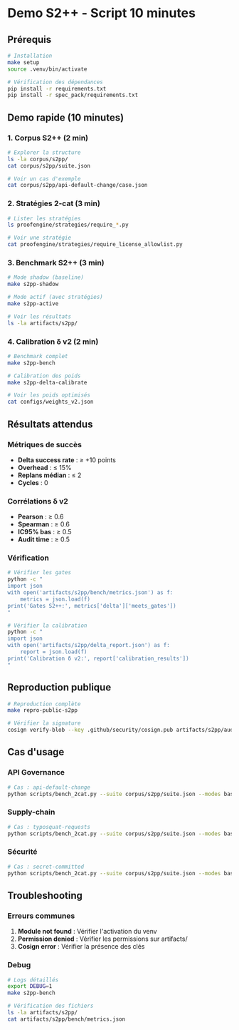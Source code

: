 # Demo S2++ - Script 10 minutes

## Prérequis
```bash
# Installation
make setup
source .venv/bin/activate

# Vérification des dépendances
pip install -r requirements.txt
pip install -r spec_pack/requirements.txt
```

## Demo rapide (10 minutes)

### 1. Corpus S2++ (2 min)
```bash
# Explorer la structure
ls -la corpus/s2pp/
cat corpus/s2pp/suite.json

# Voir un cas d'exemple
cat corpus/s2pp/api-default-change/case.json
```

### 2. Stratégies 2-cat (3 min)
```bash
# Lister les stratégies
ls proofengine/strategies/require_*.py

# Voir une stratégie
cat proofengine/strategies/require_license_allowlist.py
```

### 3. Benchmark S2++ (3 min)
```bash
# Mode shadow (baseline)
make s2pp-shadow

# Mode actif (avec stratégies)
make s2pp-active

# Voir les résultats
ls -la artifacts/s2pp/
```

### 4. Calibration δ v2 (2 min)
```bash
# Benchmark complet
make s2pp-bench

# Calibration des poids
make s2pp-delta-calibrate

# Voir les poids optimisés
cat configs/weights_v2.json
```

## Résultats attendus

### Métriques de succès
- **Delta success rate** : ≥ +10 points
- **Overhead** : ≤ 15%
- **Replans médian** : ≤ 2
- **Cycles** : 0

### Corrélations δ v2
- **Pearson** : ≥ 0.6
- **Spearman** : ≥ 0.6
- **IC95% bas** : ≥ 0.5
- **Audit time** : ≥ 0.5

### Vérification
```bash
# Vérifier les gates
python -c "
import json
with open('artifacts/s2pp/bench/metrics.json') as f:
    metrics = json.load(f)
print('Gates S2++:', metrics['delta']['meets_gates'])
"

# Vérifier la calibration
python -c "
import json
with open('artifacts/s2pp/delta_report.json') as f:
    report = json.load(f)
print('Calibration δ v2:', report['calibration_results'])
"
```

## Reproduction publique

```bash
# Reproduction complète
make repro-public-s2pp

# Vérifier la signature
cosign verify-blob --key .github/security/cosign.pub artifacts/s2pp/audit_pack.zip --signature artifacts/s2pp/audit.sig
```

## Cas d'usage

### API Governance
```bash
# Cas : api-default-change
python scripts/bench_2cat.py --suite corpus/s2pp/suite.json --modes baseline,active --runs 1 --out artifacts/s2pp/demo
```

### Supply-chain
```bash
# Cas : typosquat-requests
python scripts/bench_2cat.py --suite corpus/s2pp/suite.json --modes baseline,active --runs 1 --out artifacts/s2pp/demo
```

### Sécurité
```bash
# Cas : secret-committed
python scripts/bench_2cat.py --suite corpus/s2pp/suite.json --modes baseline,active --runs 1 --out artifacts/s2pp/demo
```

## Troubleshooting

### Erreurs communes
1. **Module not found** : Vérifier l'activation du venv
2. **Permission denied** : Vérifier les permissions sur artifacts/
3. **Cosign error** : Vérifier la présence des clés

### Debug
```bash
# Logs détaillés
export DEBUG=1
make s2pp-bench

# Vérification des fichiers
ls -la artifacts/s2pp/
cat artifacts/s2pp/bench/metrics.json
```
